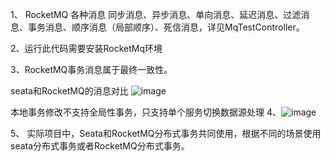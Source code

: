 1、 RocketMQ 各种消息 同步消息、异步消息、单向消息、延迟消息、过滤消息、事务消息、顺序消息（局部顺序）、死信消息，详见MqTestController。

2、运行此代码需要安装RocketMq环境

3、RocketMQ事务消息属于最终一致性。

seata和RocketMQ的消息对比
![image](https://github.com/user-attachments/assets/fc17deea-0d88-4979-a94a-97a5a046f0db)

本地事务修改不支持全局性事务，只支持单个服务切换数据源处理
4、![image](https://github.com/user-attachments/assets/d731a689-fef6-4673-abda-8a83605a2ec6)

5、 实际项目中，Seata和RocketMQ分布式事务共同使用，根据不同的场景使用seata分布式事务或者RocketMQ分布式事务。



